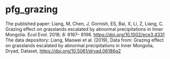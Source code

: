 # pfg_grazing
The published paper: 
Liang, M, Chen, J, Gornish, ES, Bai, X, Li, Z, Liang, C. Grazing effect on grasslands escalated by abnormal precipitations in Inner Mongolia. Ecol Evol. 2018; 8: 8187– 8196. https://doi.org/10.1002/ece3.4331
The data depository:
Liang, Maowei et al. (2019), Data from: Grazing effect on grasslands escalated by abnormal precipitations in Inner Mongolia, Dryad, Dataset, https://doi.org/10.5061/dryad.06186q2
